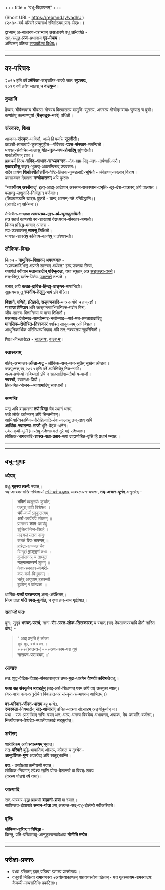 +++
title = "वधू-विज्ञापनम्"
+++

(Short URL - https://rebrand.ly/vadhU )  
(२०३०-वर्ष-परिसरे प्रचारार्थं रचितोऽयम् प्राग्-लेखः। )

द्वाभ्याम् अ-साधारण-वराभ्याम् असाधारणे वधू अन्विष्येते -  
सत्-समृद्ध-**प्रजा**-प्रधानाय **गृह-मेधाय**।  
अखिलम् पठित्वा [सम्पर्कोऽत्र विधेयः](/intro/contact/)।

_______________________________________
_______________________________________

## वर-परिचयः
२०१५ इति वर्षे **ऽमेरिका**-सङ्घटित-राज्ये जातः **सुप्रत्ययः**,  
२०१९ वर्षे तत्रैव जातश् च **वज्रयुध्मः**।  

### कुलादि
हॆब्बार्-श्रीवैष्णवस्य श्रीवत्स-गोत्रस्य विश्वासस्य वासुकि-सुतस्य, अगस्त्य-गोत्रोद्भवायाः श्रुत्याश् च पुत्रौ।  
कर्णाटेषु कल्याणपुर्यां (**बॆङ्गळूरु**-नगरे) वर्धितौ। 

### संस्कारः, शिक्षा
आजन्म-**संस्कृत**-भाषिणौ, अल्पे हि वयसि **सूपनीतौ**।  
काञ्ची-ताताचार्य-कुलानुगृहीत--श्रीवैष्णव-**पञ्च-संस्कार**-समन्वितौ।  
भगवत्-सेवोचित-कलासु **गीत-नृत्य-जप-होमादिषु** सुशिक्षितौ।  
पाकोऽपीषज् ज्ञातः।   
ब्रह्मचर्ये नित्य-**समिद्-आधान-सन्ध्यावन्दन**--देव-ब्रह्म-पितृ-यज्ञ--तर्पणादि-परौ।  
**एकादशीसु** सकृद्-भुक्त्य्-अवलम्बिनाव् उपवसतः।  
सदैव प्रायेण **शिखोपवीतोत्तरीय**-वेष्टि-तिलक-कुण्डलादि-भूषितौ - क्रीडापत्-कालान् विहाय।  
कासाञ्चन देवतानां **मन्त्रोपासनम्** अपि कुरुतः। 

"**नापणीयम् अश्नीयाद्**" इत्य्-आद्य्-आदेशान् अस्साम-राजस्थान-प्रभृति--दूर-देश-यात्रास्व् अपि पालयतः।  
पलाण्डु-लशुनादि-निषिद्धान् वर्जयतः।  
(किञ्चाण्डानि खादतः पुष्ट्यै - यान्य् अस्मन्-मते ऽनिषिद्धानि।)  
(आपदि त्व् अनियमः।)  

तैत्तिरीय-शाखाया **आपस्तम्ब-गृह्य-धर्म-सूत्रानुयायिनौ**।  
तत्र सव्रतं काण्डशो स्व-शाखायां वेदाध्ययन-संस्कार-सम्पन्नौ।  
किञ्च प्रसिद्ध-मन्त्रान् अन्तरा -  
उप-उञ्चाशत्सु **सामसु** शिक्षितौ।  
भागवत-शास्त्रेषु कतिपय-काव्येषु च प्रवेशवन्तौ।  

### लौकिक-विद्याः
किञ्च - **नाधुनिक-विज्ञानम् अवगणयतः** -  
"(प्रत्यक्षादिभिर्) अप्राप्ते शास्त्रम् अर्थवत्" इत्य् उक्तया रीत्या,  
यथापेक्षं स्वीयान् **मताचारादीन् परिष्कुरुतः**, यथा स्फुटम् अत्र [सङ्कल्प-वचने](/kalpAntaram/vishvAsaH/kriyA-nishchayaH/tAtkAlika-saMskAraH/manaH/sankalpaH.md)।  
तत्-पितुर् दर्शन-विशेषः [पृष्ठान्तरे](https://rebrand.ly/vaishvAsam) लभ्यते ।

उभाव् अपि **कन्नड-द्राविड-हिन्द्य्-आङ्ग्ल**-भाषाभिज्ञौ।  
सुप्रत्ययस् तु **स्पानीय-तॆलुगु**-भाषे ऽपि वेत्त्ति।  

**विज्ञाने, गणिते, इतिहासे, सङ्गणकादि**-यन्त्र-प्रयोगे च तज्-ज्ञौ।  
**न शालां प्रेषिताव्** अपि साङ्गणकाभियान्त्रिक-तज्ञेन पित्रा,  
जीव-शास्त्र-विज्ञानिन्या च मात्रा शिक्षितौ।  
मरून्माद-प्रेतोन्माद-साम्योन्माद-नव्योन्माद--सर्व-मत-समतावादादिषु  
**मानसिक-रोगोचित-तिरस्कारं** क्वचित् सानुकम्पम् अपि बिभ्रतः।  
आधुनिकार्थिक-परिस्थित्यभिज्ञाव् अपि तन्-नश्वरतया सुपरिचितौ। 

शिक्षा-विस्तारोऽत्र - [सुप्रत्ययः](/notes/skills/education/home_school/india/case-snapshots/Sup/), [वज्रयुध्मः](/notes/skills/education/home_school/india/case-snapshots/Vaj/)। 

### स्वास्थ्यम्
बहिर्-अभ्यन्तर-**क्रीडा-पटू** - लौकिक-सज्-जन-सुतैस् सुखेन क्रीडतः।  
वज्रयुध्मस् त्व् २०२५ इति वर्षे ऽपरिचितेषु मित-भाषी।  
अल्प-व्रणेभ्यो न बिभ्यतो ऽपि न साहसातिशयदौर्भाग्य-भाजौ।  
**स्वस्थौ**, स्वास्थ्य-प्रियौ।  
हित-मित-भोजन--व्यायामादिषु सावधानौ। 

### सम्पत्तिः
यद्य् अपि ब्राह्मणानां **तपो विद्या** चैव प्रधानं धनम्  
भ्रष्टे लोके ऽर्थान्तरम् अपि चिन्तनीयम्।  
आभियान्त्रिकार्थिक-पौरोहित्यादि-सेवा-कलासु तज्-ज्ञाव् अपि  
**आर्थिक-स्वातन्त्र्य-भाजौ** भूरि-पैतृक-धनेन।  
उर्वर-कृषी-भूमिं (भारतेषु दक्षिणाभ्याले दूरे वा) रक्षिष्यतः।  
लौकिक-भागवतादि-**शास्त्र-रक्षा-प्रचार**-रूपां ब्राह्मणोचित-वृत्तिं हि प्रधानं मन्यतः। 

_______________________________________
_______________________________________

## वधू-गुणाः

### ध्येयम्
वधूः **गृहस्य लक्ष्मीः** स्यात्।  
त्र्य्-अम्बक-मखि-रचितायां [स्त्री-धर्म-पद्धताव्](/kalpAntaram/strI-dharma-paddhatiH/sarva-prastutiH/02_jIvat-patikA-dharmAntaram/01_sAdhAraNa-dharmAH) आश्वलायन-वचनम् **सद्-आचार-पूर्णम्** अनुसरेत् -

> **भक्तिं** श्वशुरयोः कुर्यात्  
पत्युश् चापि विशेषतः ।  
**धर्म**-कार्ये ऽनुकूलत्वम्  
**अर्थ**-कार्येऽपि संयमम् ॥  
प्रागल्भ्यं **काम**-कार्येषु  
शुचित्वं निज-विग्रहे ।  
मङ्गलं सततं पत्युः  
सततं **प्रिय-भाषणम्** ॥  
हरिद्रा-कज्जलं चैव  
सिन्दूरं **कुङ्कुमं** तथा ।  
कूर्पासकञ् च ताम्बूलं  
**मङ्गल्याभरणं** शुभम् ॥  
केश-संस्कार-**कबरी**-  
कर-कर्ण-विभूषणम् ।  
भर्तुर् आयुष्यम् इच्छन्ती  
दूषयेन् न पतिव्रता ॥

धार्मिक-**पत्यौ पारतन्त्र्यम्** अत्य्-अपेक्षितम्।  
नित्यं प्रातः **पतिं नमस्-कुर्यात्**, न वृथा तन्-नाम गृह्णीयात्।

#### सतां पक्षे पातः
पुनः, सुदृढं **भगवत्-परत्वं**, नाना-**रोग-ग्रस्त-लोक-तिरस्कारश्** च स्यात् (सद्-देवतान्तरस्यापि प्रीतौ नास्ति दोषः) -

> " अद्य प्रभृति हे लोका  
यूयं यूयं, वयं वयम् ।  
+++(स्वतन्त्र-)+++अर्थ-काम-परा यूयं  
**नारायण-परा वयम्** ॥"


### आचारः
ततः शुद्ध-वैदिक-विवाह-संस्कारात् परं तप्त-मुद्रा-धारणेन **वैष्णवी करिष्यते** वधूः।

**पत्या सह संस्कृतेन व्यवहर्तुम्** (तद्-अर्थ-शिक्षणात् परम् अपि वा) उत्सुका स्यात्।  
(वर-मात्रा पत्य्-अनुरोधेन विवाहात्-परं संस्कृत-सम्भाषणम् आश्रितम्।)

**वर-परिवार-जीवन-धाराम्** बहु मन्येत,  
**रजस्वला**-नियमादीन् **सद्-आचारान्** उचित-मात्रया सोत्साहम् अङ्गीकुर्याच् च।  
यथा - रजः-प्रादुर्भावाद् रात्रि-त्रयम् अन्-अत्य्-अगत्य-विषयेष्व् अभाषणम्, अपाकः, देव-कार्यादि-वर्जनम्।  
नित्यौपासन-वैश्वदेव-स्थालीपाकादौ सहकुर्यात्।

### शरीरम्
शारीरिकम् अपि **स्वास्थ्यम्** भूयात्।  
तत्-**परिवारे** बुद्धि-भावादिष्व् औन्नत्यं, कौशलं च दृश्येत -  
**आनुवंशिक-गुणा** अपत्येष्व् अपि खलूद्भवन्ति।  

**वयः** - वरापेक्षया कनीयसी स्यात्।  
लौकिक-नियमान् उपेक्ष्य रहसि योग्य-देशान्तरे वा विवाहः शक्यः  
(वरस्य षोडशे वर्षे यथा)।  

### जात्यादि
सत्-परिवार-वृद्धा ब्राह्मणी **ब्राह्मणी-प्राया** वा स्यात्।  
सापिण्ड्य-दोषाभावे **समान-गोत्रा** ऽप्य् अत्यन्त-सद्-वधू-दौर्लभ्ये स्वीकरिष्यते।

### वृत्तिः
**लौकिक-वृत्तिर् न निषिद्धा** -  
किन्तु, पति-परिवाराद्य्-आनुकूल्यस्यापेक्षया **गौणीति मन्येत**।  

_______________________________________
_______________________________________

## परीक्षा-प्रकारः
- वध्वा ऽखिलम् इदम् पठित्वा ऽवगत्य प्रस्तोतव्यः।  
- वधूवरौ मिलित्वा रामायणस्य +अयोध्याकाण्डम् पारायणरूपेण पठेताम् - यत्र गृहस्थाश्रम-समस्यादयः कैकयी-मन्थरादिभिः प्रकटिताः। 
